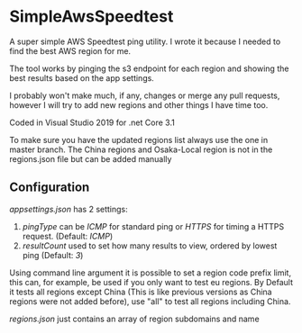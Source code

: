 # SimpleAwsSpeedtest
A super simple AWS Speedtest ping utility. I wrote it because I needed to find the best AWS region for me.

The tool works by pinging the s3 endpoint for each region and showing the best results based on the app settings.

I probably won't make much, if any, changes or merge any pull requests, however I will try to add new regions and other things I have time too.

Coded in Visual Studio 2019 for .net Core 3.1

To make sure you have the updated regions list always use the one in master branch. The China regions and Osaka-Local region is not in the regions.json file but can be added manually

## Configuration
*appsettings.json* has 2 settings:
1. *pingType* can be *ICMP* for standard ping or *HTTPS* for timing a HTTPS request. (Default: *ICMP*)
2. *resultCount* used to set how many results to view, ordered by lowest ping (Default: *3*)

Using command line argument it is possible to set a region code prefix limit, this can, for example, be used if you only want to test eu regions.
By Default it tests all regions except China (This is like previous versions as China regions were not added before), use "all" to test all regions including China.

*regions.json* just contains an array of region subdomains and name